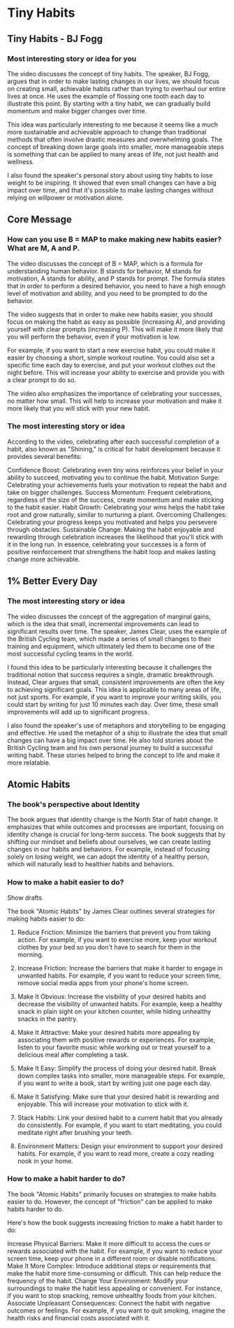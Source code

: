 # Tiny Habits

## Tiny Habits - BJ Fogg

### Most interesting story or idea for you

The video discusses the concept of tiny habits. The speaker, BJ Fogg, argues that in order to make lasting changes in our lives, we should focus on creating small, achievable habits rather than trying to overhaul our entire lives at once. He uses the example of flossing one tooth each day to illustrate this point. By starting with a tiny habit, we can gradually build momentum and make bigger changes over time.

This idea was particularly interesting to me because it seems like a much more sustainable and achievable approach to change than traditional methods that often involve drastic measures and overwhelming goals. The concept of breaking down large goals into smaller, more manageable steps is something that can be applied to many areas of life, not just health and wellness.

I also found the speaker's personal story about using tiny habits to lose weight to be inspiring. It showed that even small changes can have a big impact over time, and that it's possible to make lasting changes without relying on willpower or motivation alone.

## Core Message

### How can you use B = MAP to make making new habits easier? What are M, A and P.

The video discusses the concept of B = MAP, which is a formula for understanding human behavior. B stands for behavior, M stands for motivation, A stands for ability, and P stands for prompt. The formula states that in order to perform a desired behavior, you need to have a high enough level of motivation and ability, and you need to be prompted to do the behavior.

The video suggests that in order to make new habits easier, you should focus on making the habit as easy as possible (increasing A), and providing yourself with clear prompts (increasing P). This will make it more likely that you will perform the behavior, even if your motivation is low.

For example, if you want to start a new exercise habit, you could make it easier by choosing a short, simple workout routine. You could also set a specific time each day to exercise, and put your workout clothes out the night before. This will increase your ability to exercise and provide you with a clear prompt to do so.

The video also emphasizes the importance of celebrating your successes, no matter how small. This will help to increase your motivation and make it more likely that you will stick with your new habit.


### The most interesting story or idea

According to the video, celebrating after each successful completion of a habit, also known as "Shining," is critical for habit development because it provides several benefits:

Confidence Boost: Celebrating even tiny wins reinforces your belief in your ability to succeed, motivating you to continue the habit.
Motivation Surge: Celebrating your achievements fuels your motivation to repeat the habit and take on bigger challenges.
Success Momentum: Frequent celebrations, regardless of the size of the success, create momentum and make sticking to the habit easier.
Habit Growth: Celebrating your wins helps the habit take root and grow naturally, similar to nurturing a plant.
Overcoming Challenges: Celebrating your progress keeps you motivated and helps you persevere through obstacles.
Sustainable Change: Making the habit enjoyable and rewarding through celebration increases the likelihood that you'll stick with it in the long run.
In essence, celebrating your successes is a form of positive reinforcement that strengthens the habit loop and makes lasting change more achievable.


## 1% Better Every Day

### The most interesting story or idea

The video discusses the concept of the aggregation of marginal gains, which is the idea that small, incremental improvements can lead to significant results over time. The speaker, James Clear, uses the example of the British Cycling team, which made a series of small changes to their training and equipment, which ultimately led them to become one of the most successful cycling teams in the world.

I found this idea to be particularly interesting because it challenges the traditional notion that success requires a single, dramatic breakthrough. Instead, Clear argues that small, consistent improvements are often the key to achieving significant goals. This idea is applicable to many areas of life, not just sports. For example, if you want to improve your writing skills, you could start by writing for just 10 minutes each day. Over time, these small improvements will add up to significant progress.

I also found the speaker's use of metaphors and storytelling to be engaging and effective. He used the metaphor of a ship to illustrate the idea that small changes can have a big impact over time. He also told stories about the British Cycling team and his own personal journey to build a successful writing habit. These stories helped to bring the concept to life and make it more relatable.


## Atomic Habits

### The book's perspective about Identity

The book argues that identity change is the North Star of habit change. It emphasizes that while outcomes and processes are important, focusing on identity change is crucial for long-term success. The book suggests that by shifting our mindset and beliefs about ourselves, we can create lasting changes in our habits and behaviors. For example, instead of focusing solely on losing weight, we can adopt the identity of a healthy person, which will naturally lead to healthier habits and behaviors.

### How to make a habit easier to do?




Show drafts


The book "Atomic Habits" by James Clear outlines several strategies for making habits easier to do:

1. Reduce Friction: Minimize the barriers that prevent you from taking action. For example, if you want to exercise more, keep your workout clothes by your bed so you don't have to search for them in the morning.

2. Increase Friction: Increase the barriers that make it harder to engage in unwanted habits. For example, if you want to reduce your screen time, remove social media apps from your phone's home screen.

3. Make It Obvious: Increase the visibility of your desired habits and decrease the visibility of unwanted habits. For example, keep a healthy snack in plain sight on your kitchen counter, while hiding unhealthy snacks in the pantry.

4. Make It Attractive: Make your desired habits more appealing by associating them with positive rewards or experiences. For example, listen to your favorite music while working out or treat yourself to a delicious meal after completing a task.

5. Make It Easy: Simplify the process of doing your desired habit. Break down complex tasks into smaller, more manageable steps. For example, if you want to write a book, start by writing just one page each day.

6. Make It Satisfying: Make sure that your desired habit is rewarding and enjoyable. This will increase your motivation to stick with it.

7. Stack Habits: Link your desired habit to a current habit that you already do consistently. For example, if you want to start meditating, you could meditate right after brushing your teeth.

8. Environment Matters: Design your environment to support your desired habits. For example, if you want to read more, create a cozy reading nook in your home.

### How to make a habit harder to do?

The book "Atomic Habits" primarily focuses on strategies to make habits easier to do. However, the concept of "friction" can be applied to make habits harder to do.

Here's how the book suggests increasing friction to make a habit harder to do:

Increase Physical Barriers: Make it more difficult to access the cues or rewards associated with the habit. For example, if you want to reduce your screen time, keep your phone in a different room or disable notifications.
Make It More Complex: Introduce additional steps or requirements that make the habit more time-consuming or difficult. This can help reduce the frequency of the habit.
Change Your Environment: Modify your surroundings to make the habit less appealing or convenient. For instance, if you want to stop snacking, remove unhealthy foods from your kitchen.
Associate Unpleasant Consequences: Connect the habit with negative outcomes or feelings. For example, if you want to quit smoking, imagine the health risks and financial costs associated with it.